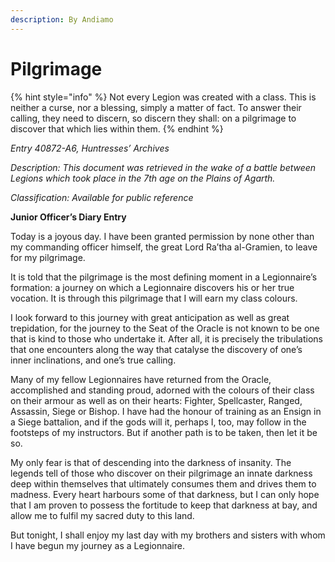 ```yaml
---
description: By Andiamo
---
```


# Pilgrimage

{% hint style="info" %}
Not every Legion was created with a class. This is neither a curse, nor a blessing, simply a matter of fact. To answer their calling, they need to discern, so discern they shall: on a pilgrimage to discover that which lies within them.
{% endhint %}

_Entry 40872-A6, Huntresses’ Archives_

_Description: This document was retrieved in the wake of a battle between Legions which took place in the 7th age on the Plains of Agarth._

_Classification: Available for public reference_

**Junior Officer’s Diary Entry**

Today is a joyous day. I have been granted permission by none other than my commanding officer himself, the great Lord Ra’tha al-Gramien, to leave for my pilgrimage.

It is told that the pilgrimage is the most defining moment in a Legionnaire’s formation: a journey on which a Legionnaire discovers his or her true vocation. It is through this pilgrimage that I will earn my class colours.

I look forward to this journey with great anticipation as well as great trepidation, for the journey to the Seat of the Oracle is not known to be one that is kind to those who undertake it. After all, it is precisely the tribulations that one encounters along the way that catalyse the discovery of one’s inner inclinations, and one’s true calling.

Many of my fellow Legionnaires have returned from the Oracle, accomplished and standing proud, adorned with the colours of their class on their armour as well as on their hearts: Fighter, Spellcaster, Ranged, Assassin, Siege or Bishop. I have had the honour of training as an Ensign in a Siege battalion, and if the gods will it, perhaps I, too, may follow in the footsteps of my instructors. But if another path is to be taken, then let it be so.

My only fear is that of descending into the darkness of insanity. The legends tell of those who discover on their pilgrimage an innate darkness deep within themselves that ultimately consumes them and drives them to madness. Every heart harbours some of that darkness, but I can only hope that I am proven to possess the fortitude to keep that darkness at bay, and allow me to fulfil my sacred duty to this land.

But tonight, I shall enjoy my last day with my brothers and sisters with whom I have begun my journey as a Legionnaire.
